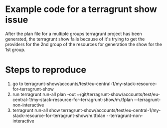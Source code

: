 # Example code for a terragrunt show issue

After the plan file for a multiple groups terragrunt project has been generated, the terragrunt show fails because of it's trying to get the providers for the 2nd group of the resources for generation the show for the 1st group.

# Steps to reproduce

1) go to terragrunt-show/accounts/test/eu-central-1/my-stack-resource-for-terragrunt-show
2) run terragrunt run-all plan -out ~/git/terragrunt-show/accounts/test/eu-central-1/my-stack-resource-for-terragrunt-show/m.tfplan --terragrunt-non-interactive
3) terragrunt run-all show terragrunt-show/accounts/test/eu-central-1/my-stack-resource-for-terragrunt-show/m.tfplan --terragrunt-non-interactive